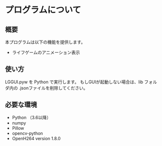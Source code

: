 # プログラムについて

## 概要

本プログラムは以下の機能を提供します。

* ライフゲームのアニメーション表示

## 使い方

LGGUI.pyw を Python で実行します。
もしGUIが起動しない場合は、lib フォルダ内の .jsonファイルを削除してください。

## 必要な環境

* Python （3.6以降）
* numpy
* Pillow
* opencv-python
* OpenH264 version 1.8.0
